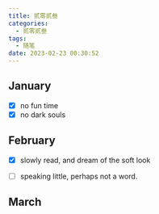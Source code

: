 ```yaml
---
title: 贰零贰叁
categories:
  - 贰零贰叁
tags:
  - 随笔
date: 2023-02-23 00:30:52
---
```


## January
- [x] no fun time
- [x] no dark souls

## February
- [x] slowly read, and dream of the soft look
- [ ] speaking little, perhaps not a word.


## March
 

